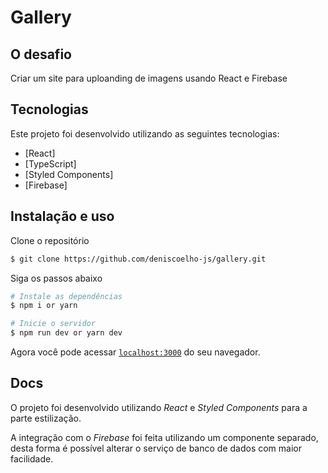 # Gallery 


## O desafio

Criar um site para uploanding de imagens usando React e Firebase



## Tecnologias

Este projeto foi desenvolvido utilizando as seguintes tecnologias:
- [React]
- [TypeScript]
- [Styled Components]
- [Firebase]


## Instalação e uso

Clone o repositório

```bash
$ git clone https://github.com/deniscoelho-js/gallery.git

```

Siga os passos abaixo
```bash
# Instale as dependências
$ npm i or yarn

# Inicie o servidor
$ npm run dev or yarn dev
```
Agora você pode acessar [`localhost:3000`](http://localhost:3000) do seu navegador.

## Docs

O projeto foi desenvolvido utilizando *React* e *Styled Components* para a parte estilização.

A integração com o *Firebase* foi feita utilizando um componente separado, desta forma é possível alterar o serviço de banco de dados com maior facilidade.

